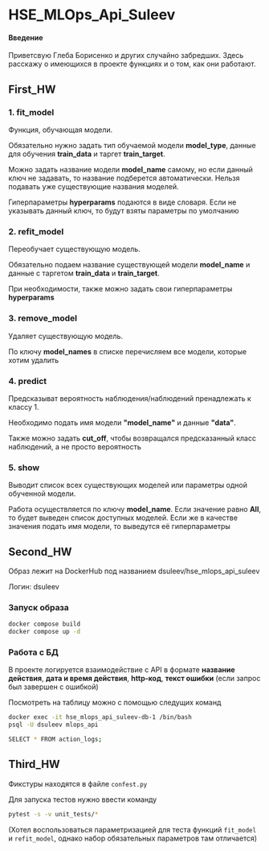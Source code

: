 # HSE_MLOps_Api_Suleev

#### Введение

Приветсвую Глеба Борисенко и других случайно забредших.
Здесь расскажу о имеющихся в проекте функциях и о том, как они работают.

## First_HW

### 1. fit_model
Функция, обучающая модели. 

Обязательно нужно задать тип обучаемой модели **model_type**, 
данные для обучения **train_data** и таргет **train_target**. 

Можно задать название модели **model_name** самому, но если данный ключ 
не задавать, то название подберется автоматически. Нельзя подавать
уже существующие названия моделей.

Гиперпараметры **hyperparams** подаются в виде словаря. Если не указывать
данный ключ, то будут взяты параметры по умолчанию

### 2. refit_model
Переобучает существующую модель.

Обязательно подаем название существующей модели **model_name**
и данные с таргетом **train_data** и **train_target**.

При необходимости, также можно задать свои гиперпараметры **hyperparams** 

### 3. remove_model
Удаляет существующую модель.

По ключу **model_names** в списке перечисляем все модели,
которые хотим удалить

### 4. predict
Предсказыват вероятность наблюдения/наблюдений пренадлежать 
к классу 1.

Необходимо подать имя модели **"model_name"** и данные **"data"**.

Также можно задать **cut_off**, чтобы возвращался 
предсказанный класс наблюдений, а не просто вероятность

### 5. show

Выводит список всех существующих моделей или параметры
одной обученной модели.

Работа осуществляется по ключу **model_name**. Если значение 
равно **All**, то будет выведен список доступных моделей.
Если же в качестве значения подать имя модели, то выведутся
её гиперпараметры


## Second_HW

Образ лежит на DockerHub под названием dsuleev/hse_mlops_api_suleev

Логин: dsuleev

### Запуск образа

```bash
docker compose build
docker compose up -d
```

### Работа с БД

В проекте логируется взаимодействие с API в формате 
**название действия**, **дата и время действия**, 
**http-код**, **текст ошибки** (если запрос был завершен с ошибкой)

Посмотреть на таблицу можно с помощью следущих команд

```bash
docker exec -it hse_mlops_api_suleev-db-1 /bin/bash
psql -U dsuleev mlops_api

SELECT * FROM action_logs;
```

## Third_HW

Фикстуры находятся в файле `confest.py`

Для запуска тестов нужно ввести команду 
```bash
pytest -s -v unit_tests/*
```

(Хотел воспользоваться параметризацией для теста функций 
`fit_model` и `refit_model`, однако набор обязательных 
параметров там отличается)